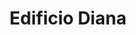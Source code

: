 ---
title: "Edificio Diana"
url: /ciudad-guayana-puerto-ordaz/edificio-diana/
shop: centro comercial
---